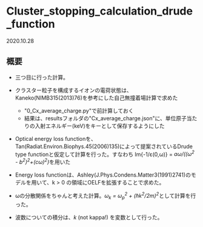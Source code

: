 # Cluster_stopping_calculation_drude_function

2020.10.28

## 概要

- 三つ目に行った計算。

- クラスター粒子を構成するイオンの電荷状態は、Kaneko(NIMB315(2013)76)を参考にした自己無撞着場計算で求めた
  - "0_Cx_average_charge.py"で前計算しておく
  - 結果は、resultsフォルダの"Cx_average_charge.json"に、単位原子当たりの入射エネルギー(keV)をキーとして保存するようにした

- Optical energy loss functionを、 Tan(Radiat.Environ.Biophys.45(2006)135)によって提案されているDrude type functionと仮定して計算を行った。すなわち Im{-1/ε(0,ω)} = <i>aω/((ω<sup>2</sup> - b<sup>2</sup>)<sup>2</sup>+(cω)<sup>2</sup>)</i>を用いた

- Energy loss functionは、Ashley(J.Phys.Condens.Matter3(1991)2741)のモデルを用いて、k > 0 の領域にOELFを拡張することで求めた。

- ωの分散関係をちゃんと考えた計算。<i>ω<sub>k</sub> = ω<sub>p</sub><sup>2</sup> + (ℏk<sup>2</sup>/2m)<sup>2</sup></i>として計算を行った。

- 波数についての積分は、<i>k</i> (not kappa!) を変数として行った。
